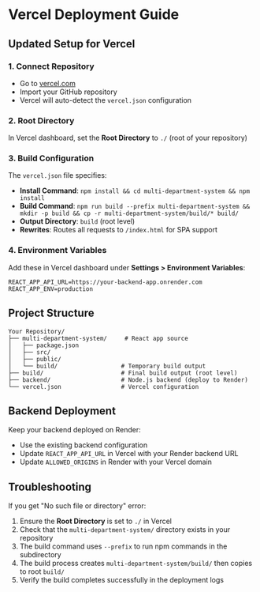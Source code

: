 # Vercel Deployment Guide

## Updated Setup for Vercel

### 1. Connect Repository
- Go to [vercel.com](https://vercel.com)
- Import your GitHub repository
- Vercel will auto-detect the `vercel.json` configuration

### 2. Root Directory
In Vercel dashboard, set the **Root Directory** to `./` (root of your repository)

### 3. Build Configuration
The `vercel.json` file specifies:
- **Install Command**: `npm install && cd multi-department-system && npm install`
- **Build Command**: `npm run build --prefix multi-department-system && mkdir -p build && cp -r multi-department-system/build/* build/`
- **Output Directory**: `build` (root level)
- **Rewrites**: Routes all requests to `/index.html` for SPA support

### 4. Environment Variables
Add these in Vercel dashboard under **Settings > Environment Variables**:
```
REACT_APP_API_URL=https://your-backend-app.onrender.com
REACT_APP_ENV=production
```

## Project Structure
```
Your Repository/
├── multi-department-system/     # React app source
│   ├── package.json
│   ├── src/
│   ├── public/
│   └── build/                  # Temporary build output
├── build/                      # Final build output (root level)
├── backend/                    # Node.js backend (deploy to Render)
└── vercel.json                 # Vercel configuration
```

## Backend Deployment
Keep your backend deployed on Render:
- Use the existing backend configuration
- Update `REACT_APP_API_URL` in Vercel with your Render backend URL
- Update `ALLOWED_ORIGINS` in Render with your Vercel domain

## Troubleshooting
If you get "No such file or directory" error:
1. Ensure the **Root Directory** is set to `./` in Vercel
2. Check that the `multi-department-system/` directory exists in your repository
3. The build command uses `--prefix` to run npm commands in the subdirectory
4. The build process creates `multi-department-system/build/` then copies to root `build/`
5. Verify the build completes successfully in the deployment logs
